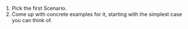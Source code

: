 1. Pick the first Scenario.
1. Come up with concrete examples for it, starting with the simplest case you can think of.  
